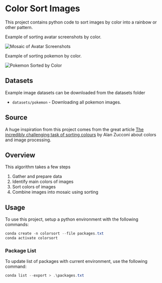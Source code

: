 # Color Sort Images

This project contains python code to sort images by color into a
rainbow or other pattern.

Example of sorting avatar screenshots by color.

![Mosaic of Avatar Screenshots](https://bl6pap003files.storage.live.com/y4mhHJXRhOyoj7SEDINgBtsDrWK-wxVvyyqFGZGMpIbB0x6ELqI1kQtKORwsfvNHG3lj8mySVMLFiSBVqEECZWPa25i_f8rX4AciOFCG-CIvtk9GguOlx5EyN701BuJjKjwd9mrEpXpDmOskHqZ-jiVtLZ-oLSY9pRn78r0rMrwTa3OqZkBPLZ5N8cWLv30QULw?width=644&height=660&cropmode=none)

Example of sorting pokemon by color.

![Pokemon Sorted by Color](https://bl6pap003files.storage.live.com/y4mflf4STp1iGCPW6LcznIxMf1aanzSMmSCNQH8bDd1dMqnNl_e0l8o3PYNk209CbgC6wV8mpFO8_Yqsc5H5j-EmA1CWkK5ZaCJZsYLEkRqU6o7efxQzzSrhD7VQM6gS7VNottURBI9p3NRhDRE5JxJSqeOmsG2MxX-aOErxvFMgUrtopBYdTpEJQgQe6HVX7wC?width=660&height=368&cropmode=none)

## Datasets

Example image datasets can be downloaded from the datasets folder

* `datasets/pokemon` - Downloading all pokemon images.

## Source

A huge inspiration from this project comes from the great article
[The incredibly challenging task of sorting colours](https://www.alanzucconi.com/2015/09/30/colour-sorting/)
by Alan Zucconi about colors and image processing.

## Overview

This algorithm takes a few steps

1. Gather and prepare data
1. Identify main colors of images
1. Sort colors of images
1. Combine images into mosaic using sorting

## Usage

To use this project, setup a python environment
with the following commands:

```PowerShell
conda create -n colorsort --file packages.txt
conda activate colorsort
```

### Package List

To update list of packages with current environment, use the following command:

```PowerShell
conda list --export > .\packages.txt
```
